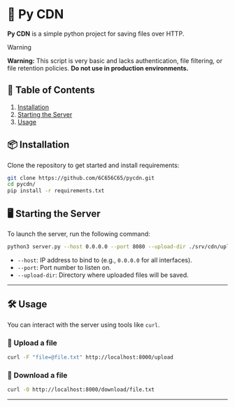 # 🚀 **Py CDN**

**Py CDN** is a simple python project for saving files over HTTP.

> [!WARNING]
> **Warning:** This script is very basic and lacks authentication, file filtering, or file retention policies. **Do not use in production environments.**

## 📑 **Table of Contents**

1. [Installation](#-installation)
2. [Starting the Server](#-starting-the-server)
3. [Usage](#-usage)

## 📦 **Installation**

Clone the repository to get started and install requirements:

```bash
git clone https://github.com/6C656C65/pycdn.git
cd pycdn/
pip install -r requirements.txt
```

## 🖥️ **Starting the Server**

To launch the server, run the following command:

```bash
python3 server.py --host 0.0.0.0 --port 8080 --upload-dir ./srv/cdn/uploads
```

- `--host`: IP address to bind to (e.g., `0.0.0.0` for all interfaces).
- `--port`: Port number to listen on.
- `--upload-dir`: Directory where uploaded files will be saved.

---

## 🛠️ **Usage**

You can interact with the server using tools like `curl`.

### 🔼 Upload a file
```bash
curl -F "file=@file.txt" http://localhost:8000/upload
```

### 🔽 Download a file
```bash
curl -O http://localhost:8000/download/file.txt
```

---